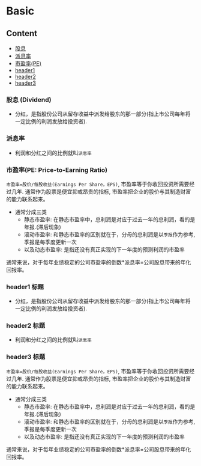 # Basic 
## Content
- [股息](###股息)
- [派息率](###派息率)
- [市盈率(PE)](###市盈率(PE))
- [header1](###header1-标题)
- [header2](###header2-标题)
- [header3](###header3-标题)

### 股息 (Dividend)
- 分红，是指股份公司从留存收益中派发给股东的那一部分(指上市公司每年将一定比例的利润发放给投资者).

### 派息率
- 利润和分红之间的比例就叫`派息率`

### 市盈率(PE: Price-to-Earning Ratio)
`市盈率=股价/每股收益(Earnings Per Share，EPS)`, 市盈率等于你收回投资所需要经过几年. 通常作为股票是便宜抑或昂贵的指标, 
市盈率把企业的股价与其制造财富的能力联系起来。 

- 通常分成三类
  - 静态市盈率: 在静态市盈率中，总利润是对应于过去一年的总利润，看的是年报.(滞后现象)
  - 滚动市盈率: 和静态市盈率的区别就在于，分母的总利润是以`季报`作为参考, 季报是每季度更新一次
  - 以及动态市盈率: 是指还没有真正实现的下一年度的预测利润的市盈率

通常来说，对于每年业绩稳定的公司市盈率的倒数*派息率=公司股息带来的年化回报率。

### header1 标题
- 分红，是指股份公司从留存收益中派发给股东的那一部分(指上市公司每年将一定比例的利润发放给投资者).

### header2 标题
- 利润和分红之间的比例就叫`派息率`

### header3 标题
`市盈率=股价/每股收益(Earnings Per Share，EPS)`, 市盈率等于你收回投资所需要经过几年. 通常作为股票是便宜抑或昂贵的指标, 
市盈率把企业的股价与其制造财富的能力联系起来。 

- 通常分成三类
  - 静态市盈率: 在静态市盈率中，总利润是对应于过去一年的总利润，看的是年报.(滞后现象)
  - 滚动市盈率: 和静态市盈率的区别就在于，分母的总利润是以`季报`作为参考, 季报是每季度更新一次
  - 以及动态市盈率: 是指还没有真正实现的下一年度的预测利润的市盈率

通常来说，对于每年业绩稳定的公司市盈率的倒数*派息率=公司股息带来的年化回报率。

